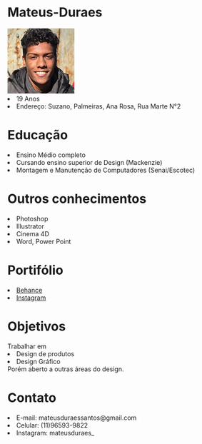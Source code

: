 # Mateus-Duraes

<html>
<head>
<meta charset="utf-8" />

</head>

<body>
<img src="perfil foto.jpg"
<lu>
<li>19 Anos</li>
<li>Endereço: Suzano, Palmeiras, Ana Rosa, Rua Marte N°2</li>
</lu>

<h1>Educação</h1>
<lu>
<li>Ensino Médio completo</li>
<li>Cursando ensino superior de Design (Mackenzie)</li>
<li>Montagem e Manutenção de Computadores (Senai/Escotec)</li>
</lu>

<h1>Outros conhecimentos</h1>

<lu>
<li>Photoshop</li>
<li>Illustrator</li>
<li>Cinema 4D</li>
<li>Word, Power Point</li>
</lu>
<h1>Portifólio</h1>
<li><a href="https://www.behance.net/mateusduraes" target="_blank"> Behance </a></li>
<li><a href="https://www.instagram.com/mateusduraesdesigner/" target="_blank"> Instagram </a></li>

<h1>Objetivos</h1>
<lu>
Trabalhar em
<li>Design de produtos</li>
<li>Design Gráfico</li>
Porém aberto a outras áreas do design. 
</lu>
<h1>Contato</h1>
<lu>
<li>E-mail: mateusduraessantos@gmail.com</li>
<li>Celular: (11)96593-9822</li>
<li></lu>Instagram: mateusduraes_</li>
</lu>
</body>
</html>
